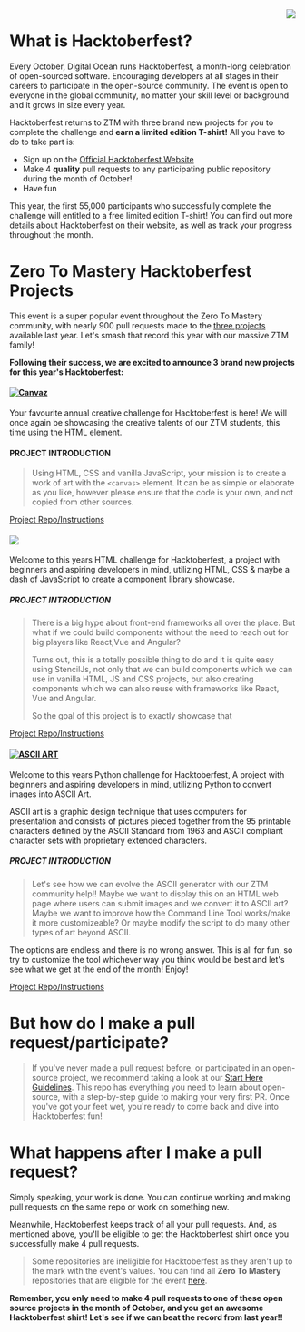 <img src="https://cdn.discordapp.com/attachments/890623141792075897/890971979883102208/logo-hf-icon.6b4a329_1_1.png" align="right" />

# What is Hacktoberfest?

Every October, Digital Ocean runs Hacktoberfest, a month-long celebration of open-sourced software. Encouraging developers at all stages in their careers to participate in the open-source community. The event is open to everyone in the global community, no matter your skill level or background and it grows in size every year.

Hacktoberfest returns to ZTM with three brand new projects for you to complete the challenge and **earn a limited edition T-shirt!** All you have to do to take part is:

- Sign up on the [Official Hacktoberfest Website](https://hacktoberfest.digitalocean.com/)
- Make 4 **quality** pull requests to any participating public repository during the month of October!
- Have fun

This year, the first 55,000 participants who successfully complete the challenge will entitled to a free limited edition T-shirt!
You can find out more details about Hacktoberfest on their website, as well as track your progress throughout the month.

# Zero To Mastery Hacktoberfest Projects

This event is a super popular event throughout the Zero To Mastery community, with nearly 900 pull requests made to the [three projects](https://github.com/zero-to-mastery/coding_challenge-31) available last year. Let's smash that record this year with our massive ZTM family!

**Following their success, we are excited to announce 3 brand new projects for this year's Hacktoberfest:**

#### [![Canvaz](https://img.shields.io/badge/CREATIVE%20CSS%20PROJECT-Canvaz-4E3188?style=for-the-badge&logo=CSS3)](https://github.com/zero-to-mastery/Canvaz)

Your favourite annual creative challenge for Hacktoberfest is here! We will once again be showcasing the creative talents of our ZTM students, this time using the HTML <canvas> element.

#### PROJECT INTRODUCTION

> Using HTML, CSS and vanilla JavaScript, your mission is to create a work of art with the `<canvas>` element. It can be as simple or elaborate as you like, however please ensure that the code is your own, and not copied from other sources.

[Project Repo/Instructions](https://github.com/zero-to-mastery/canvaz)

#### [![](https://img.shields.io/badge/Html%20%26%20Javascript%20%26%20CSS%20PROJECT%20Powered%20by%20StencilJS-WebBlocks-00adb5?style=for-the-badge&logo=JavaScript)](https://github.com/zero-to-mastery/WebBlocks)

Welcome to this years HTML challenge for Hacktoberfest, a project with beginners and aspiring developers in mind, utilizing HTML, CSS & maybe a dash of JavaScript to create a component library showcase.

##### PROJECT INTRODUCTION

> There is a big hype about front-end frameworks all over the place. But what if we could build components without the need to reach out for big players like React,Vue and Angular?
>
> Turns out, this is a totally possible thing to do and it is quite easy using StencilJs, not only that we can build components which we can use in vanilla HTML, JS and CSS projects, but also creating components which we can also reuse with frameworks like React, Vue and Angular.
>
> So the goal of this project is to exactly showcase that

[Project Repo/Instructions](https://github.com/zero-to-mastery/WebBlocks)

#### [![ASCII ART](https://img.shields.io/badge/PYTHON%20PROJECT-ASCII%20ART-blue?style=for-the-badge&logo=Python)](https://github.com/zero-to-mastery/ascii-art-2021)

Welcome to this years Python challenge for Hacktoberfest, A project with beginners and aspiring developers in mind, utilizing Python to convert images into ASCII Art.

ASCII art is a graphic design technique that uses computers for presentation and consists of pictures pieced together from the 95 printable characters defined by the ASCII Standard from 1963 and ASCII compliant character sets with proprietary extended characters.

##### PROJECT INTRODUCTION

> Let's see how we can evolve the ASCII generator with our ZTM community help!! Maybe we want to display this on an HTML web page where users can submit images and we convert it to ASCII art? Maybe we want to improve how the Command Line Tool works/make it more customizeable? Or maybe modify the script to do many other types of art beyond ASCII.

The options are endless and there is no wrong answer. This is all for fun, so try to customize the tool whichever way you think would be best and let's see what we get at the end of the month! Enjoy!

[Project Repo/Instructions](https://github.com/zero-to-mastery/ascii-art-2021)

# But how do I make a pull request/participate?

> If you've never made a pull request before, or participated in an open-source project, we recommend taking a look at our [Start Here Guidelines](https://github.com/zero-to-mastery/start-here-guidelines). This repo has everything you need to learn about open-source, with a step-by-step guide to making your very first PR.
> Once you've got your feet wet, you're ready to come back and dive into Hacktoberfest fun!

# What happens after I make a pull request?

Simply speaking, your work is done. You can continue working and making pull requests on the same repo or work on something new.

Meanwhile, Hacktoberfest keeps track of all your pull requests. And, as mentioned above, you'll be eligible to get the Hacktoberfest shirt once you successfully make 4 pull requests.

> Some repositories are ineligible for Hacktoberfest as they aren't up to the mark with the event's values. You can find all **Zero To Mastery** repositories that are eligible for the event [here](https://github.com/search?q=topic%3Ahacktoberfest+org%3Azero-to-mastery+fork%3Atrue).

**Remember, you only need to make 4 pull requests to one of these open source projects in the month of October, and you get an awesome Hacktoberfest shirt! Let's see if we can beat the record from last year!!**
